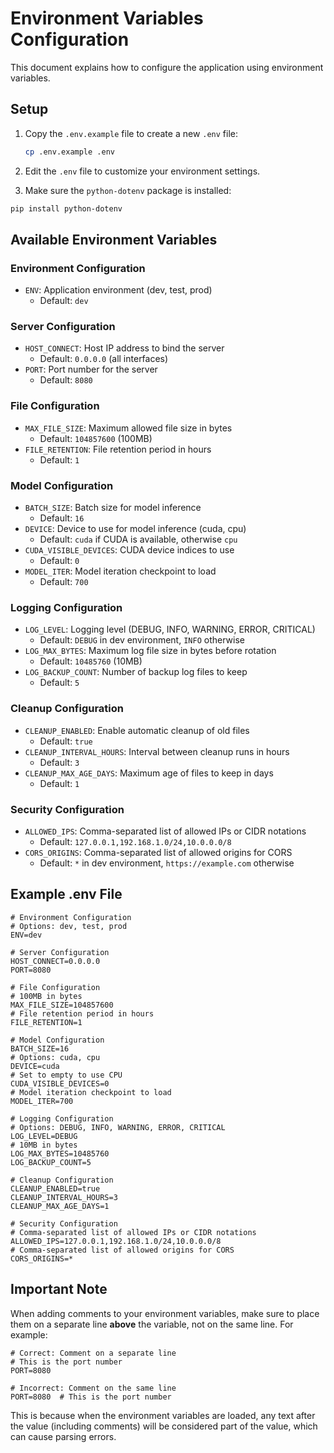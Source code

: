 # Environment Variables Configuration

This document explains how to configure the application using environment variables.

## Setup

1. Copy the `.env.example` file to create a new `.env` file:

   ```bash
   cp .env.example .env
   ```

2. Edit the `.env` file to customize your environment settings.

3. Make sure the `python-dotenv` package is installed:

```bash
pip install python-dotenv
```

## Available Environment Variables

### Environment Configuration

- `ENV`: Application environment (dev, test, prod)
  - Default: `dev`

### Server Configuration

- `HOST_CONNECT`: Host IP address to bind the server
  - Default: `0.0.0.0` (all interfaces)
- `PORT`: Port number for the server
  - Default: `8080`

### File Configuration

- `MAX_FILE_SIZE`: Maximum allowed file size in bytes
  - Default: `104857600` (100MB)
- `FILE_RETENTION`: File retention period in hours
  - Default: `1`

### Model Configuration

- `BATCH_SIZE`: Batch size for model inference
  - Default: `16`
- `DEVICE`: Device to use for model inference (cuda, cpu)
  - Default: `cuda` if CUDA is available, otherwise `cpu`
- `CUDA_VISIBLE_DEVICES`: CUDA device indices to use
  - Default: `0`
- `MODEL_ITER`: Model iteration checkpoint to load
  - Default: `700`

### Logging Configuration

- `LOG_LEVEL`: Logging level (DEBUG, INFO, WARNING, ERROR, CRITICAL)
  - Default: `DEBUG` in dev environment, `INFO` otherwise
- `LOG_MAX_BYTES`: Maximum log file size in bytes before rotation
  - Default: `10485760` (10MB)
- `LOG_BACKUP_COUNT`: Number of backup log files to keep
  - Default: `5`

### Cleanup Configuration

- `CLEANUP_ENABLED`: Enable automatic cleanup of old files
  - Default: `true`
- `CLEANUP_INTERVAL_HOURS`: Interval between cleanup runs in hours
  - Default: `3`
- `CLEANUP_MAX_AGE_DAYS`: Maximum age of files to keep in days
  - Default: `1`

### Security Configuration

- `ALLOWED_IPS`: Comma-separated list of allowed IPs or CIDR notations
  - Default: `127.0.0.1,192.168.1.0/24,10.0.0.0/8`
- `CORS_ORIGINS`: Comma-separated list of allowed origins for CORS
  - Default: `*` in dev environment, `https://example.com` otherwise

## Example .env File

```.env
# Environment Configuration
# Options: dev, test, prod
ENV=dev

# Server Configuration
HOST_CONNECT=0.0.0.0
PORT=8080

# File Configuration
# 100MB in bytes
MAX_FILE_SIZE=104857600
# File retention period in hours
FILE_RETENTION=1

# Model Configuration
BATCH_SIZE=16
# Options: cuda, cpu
DEVICE=cuda
# Set to empty to use CPU
CUDA_VISIBLE_DEVICES=0
# Model iteration checkpoint to load
MODEL_ITER=700

# Logging Configuration
# Options: DEBUG, INFO, WARNING, ERROR, CRITICAL
LOG_LEVEL=DEBUG
# 10MB in bytes
LOG_MAX_BYTES=10485760
LOG_BACKUP_COUNT=5

# Cleanup Configuration
CLEANUP_ENABLED=true
CLEANUP_INTERVAL_HOURS=3
CLEANUP_MAX_AGE_DAYS=1

# Security Configuration
# Comma-separated list of allowed IPs or CIDR notations
ALLOWED_IPS=127.0.0.1,192.168.1.0/24,10.0.0.0/8
# Comma-separated list of allowed origins for CORS
CORS_ORIGINS=*
```

## Important Note

When adding comments to your environment variables, make sure to place them on a separate line **above** the variable, not on the same line. For example:

```plaintext
# Correct: Comment on a separate line
# This is the port number
PORT=8080

# Incorrect: Comment on the same line
PORT=8080  # This is the port number
```

This is because when the environment variables are loaded, any text after the value (including comments) will be considered part of the value, which can cause parsing errors.
